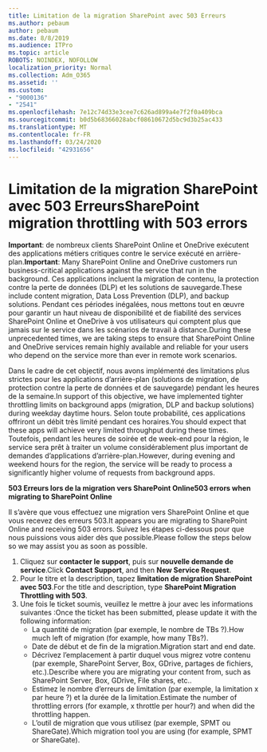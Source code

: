 ```yaml
---
title: Limitation de la migration SharePoint avec 503 Erreurs
ms.author: pebaum
author: pebaum
ms.date: 8/8/2019
ms.audience: ITPro
ms.topic: article
ROBOTS: NOINDEX, NOFOLLOW
localization_priority: Normal
ms.collection: Adm_O365
ms.assetid: ''
ms.custom:
- "9000136"
- "2541"
ms.openlocfilehash: 7e12c74d33e3cee7c626ad899a4e7f2f0a409bca
ms.sourcegitcommit: b0d5b68366028abcf08610672d5bc9d3b25ac433
ms.translationtype: MT
ms.contentlocale: fr-FR
ms.lasthandoff: 03/24/2020
ms.locfileid: "42931656"
---
```

# <a name="sharepoint-migration-throttling-with-503-errors"></a><span data-ttu-id="91ac1-102">Limitation de la migration SharePoint avec 503 Erreurs</span><span class="sxs-lookup"><span data-stu-id="91ac1-102">SharePoint migration throttling with 503 errors</span></span>

<span data-ttu-id="91ac1-103">**Important**: de nombreux clients SharePoint Online et OneDrive exécutent des applications métiers critiques contre le service exécuté en arrière-plan.</span><span class="sxs-lookup"><span data-stu-id="91ac1-103">**Important**: Many SharePoint Online and OneDrive customers run business-critical applications against the service that run in the background.</span></span> <span data-ttu-id="91ac1-104">Ces applications incluent la migration de contenu, la protection contre la perte de données (DLP) et les solutions de sauvegarde.</span><span class="sxs-lookup"><span data-stu-id="91ac1-104">These include content migration, Data Loss Prevention (DLP), and backup solutions.</span></span> <span data-ttu-id="91ac1-105">Pendant ces périodes inégalées, nous mettons tout en œuvre pour garantir un haut niveau de disponibilité et de fiabilité des services SharePoint Online et OneDrive à vos utilisateurs qui comptent plus que jamais sur le service dans les scénarios de travail à distance.</span><span class="sxs-lookup"><span data-stu-id="91ac1-105">During these unprecedented times, we are taking steps to ensure that SharePoint Online and OneDrive services remain highly available and reliable for your users who depend on the service more than ever in remote work scenarios.</span></span>

<span data-ttu-id="91ac1-106">Dans le cadre de cet objectif, nous avons implémenté des limitations plus strictes pour les applications d’arrière-plan (solutions de migration, de protection contre la perte de données et de sauvegarde) pendant les heures de la semaine.</span><span class="sxs-lookup"><span data-stu-id="91ac1-106">In support of this objective, we have implemented tighter throttling limits on background apps (migration, DLP and backup solutions) during weekday daytime hours.</span></span> <span data-ttu-id="91ac1-107">Selon toute probabilité, ces applications offriront un débit très limité pendant ces horaires.</span><span class="sxs-lookup"><span data-stu-id="91ac1-107">You should expect that these apps will achieve very limited throughput during these times.</span></span> <span data-ttu-id="91ac1-108">Toutefois, pendant les heures de soirée et de week-end pour la région, le service sera prêt à traiter un volume considérablement plus important de demandes d’applications d’arrière-plan.</span><span class="sxs-lookup"><span data-stu-id="91ac1-108">However, during evening and weekend hours for the region, the service will be ready to process a significantly higher volume of requests from background apps.</span></span>

<span data-ttu-id="91ac1-109">**503 Erreurs lors de la migration vers SharePoint Online**</span><span class="sxs-lookup"><span data-stu-id="91ac1-109">**503 errors when migrating to SharePoint Online**</span></span>

<span data-ttu-id="91ac1-110">Il s’avère que vous effectuez une migration vers SharePoint Online et que vous recevez des erreurs 503.</span><span class="sxs-lookup"><span data-stu-id="91ac1-110">It appears you are migrating to SharePoint Online and receiving 503 errors.</span></span> <span data-ttu-id="91ac1-111">Suivez les étapes ci-dessous pour que nous puissions vous aider dès que possible.</span><span class="sxs-lookup"><span data-stu-id="91ac1-111">Please follow the steps below so we may assist you as soon as possible.</span></span> 

1. <span data-ttu-id="91ac1-112">Cliquez sur **contacter le support**, puis sur **nouvelle demande de service**.</span><span class="sxs-lookup"><span data-stu-id="91ac1-112">Click **Contact Support**, and then **New Service Request**.</span></span>
2. <span data-ttu-id="91ac1-113">Pour le titre et la description, tapez **limitation de migration SharePoint avec 503**.</span><span class="sxs-lookup"><span data-stu-id="91ac1-113">For the title and description, type **SharePoint Migration Throttling with 503**.</span></span>
3. <span data-ttu-id="91ac1-114">Une fois le ticket soumis, veuillez le mettre à jour avec les informations suivantes :</span><span class="sxs-lookup"><span data-stu-id="91ac1-114">Once the ticket has been submitted, please update it with the following information:</span></span>
    - <span data-ttu-id="91ac1-115">La quantité de migration (par exemple, le nombre de TBs ?).</span><span class="sxs-lookup"><span data-stu-id="91ac1-115">How much left of migration (for example, how many TBs?).</span></span>
    - <span data-ttu-id="91ac1-116">Date de début et de fin de la migration.</span><span class="sxs-lookup"><span data-stu-id="91ac1-116">Migration start and end date.</span></span>
    - <span data-ttu-id="91ac1-117">Décrivez l’emplacement à partir duquel vous migrez votre contenu (par exemple, SharePoint Server, Box, GDrive, partages de fichiers, etc.).</span><span class="sxs-lookup"><span data-stu-id="91ac1-117">Describe where you are migrating your content from, such as SharePoint Server, Box, GDrive, File shares, etc..</span></span>
    - <span data-ttu-id="91ac1-118">Estimez le nombre d’erreurs de limitation (par exemple, la limitation x par heure ?) et la durée de la limitation.</span><span class="sxs-lookup"><span data-stu-id="91ac1-118">Estimate the number of throttling errors (for example, x throttle per hour?) and when did the throttling happen.</span></span>
    - <span data-ttu-id="91ac1-119">L’outil de migration que vous utilisez (par exemple, SPMT ou ShareGate).</span><span class="sxs-lookup"><span data-stu-id="91ac1-119">Which migration tool you are using (for example, SPMT or ShareGate).</span></span>



